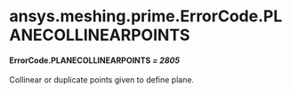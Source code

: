 <a id="ansys-meshing-prime-errorcode-planecollinearpoints"></a>

# ansys.meshing.prime.ErrorCode.PLANECOLLINEARPOINTS

<a id="ansys.meshing.prime.ErrorCode.PLANECOLLINEARPOINTS"></a>

#### ErrorCode.PLANECOLLINEARPOINTS *= 2805*

Collinear or duplicate points given to define plane.

<!-- !! processed by numpydoc !! -->
